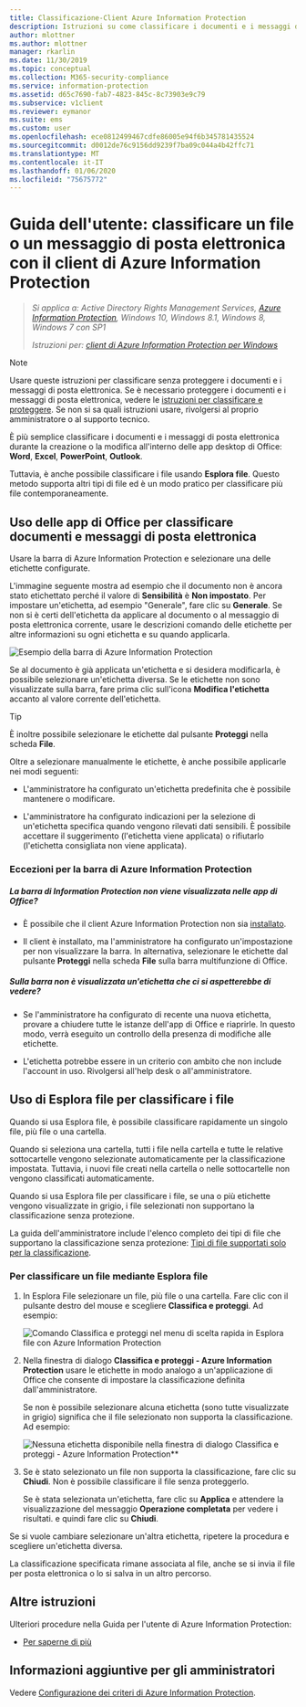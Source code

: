 ```yaml
---
title: Classificazione-Client Azure Information Protection
description: Istruzioni su come classificare i documenti e i messaggi di posta elettronica quando si usa il client di Azure Information Protection per Windows.
author: mlottner
ms.author: mlottner
manager: rkarlin
ms.date: 11/30/2019
ms.topic: conceptual
ms.collection: M365-security-compliance
ms.service: information-protection
ms.assetid: d65c7690-fab7-4823-845c-8c73903e9c79
ms.subservice: v1client
ms.reviewer: eymanor
ms.suite: ems
ms.custom: user
ms.openlocfilehash: ece0812499467cdfe86005e94f6b345781435524
ms.sourcegitcommit: d0012de76c9156dd9239f7ba09c044a4b42ffc71
ms.translationtype: MT
ms.contentlocale: it-IT
ms.lasthandoff: 01/06/2020
ms.locfileid: "75675772"
---
```

# <a name="user-guide-classify-a-file-or-email-with-the-azure-information-protection-client"></a>Guida dell'utente: classificare un file o un messaggio di posta elettronica con il client di Azure Information Protection

>*Si applica a: Active Directory Rights Management Services, [Azure Information Protection](https://azure.microsoft.com/pricing/details/information-protection), Windows 10, Windows 8.1, Windows 8, Windows 7 con SP1*
>
> *Istruzioni per: [client di Azure Information Protection per Windows](../faqs.md#whats-the-difference-between-the-azure-information-protection-client-and-the-azure-information-protection-unified-labeling-client)*

> [!NOTE]
> Usare queste istruzioni per classificare senza proteggere i documenti e i messaggi di posta elettronica. Se è necessario proteggere i documenti e i messaggi di posta elettronica, vedere le [istruzioni per classificare e proteggere](client-classify-protect.md). Se non si sa quali istruzioni usare, rivolgersi al proprio amministratore o al supporto tecnico.

È più semplice classificare i documenti e i messaggi di posta elettronica durante la creazione o la modifica all'interno delle app desktop di Office: **Word**, **Excel**, **PowerPoint**, **Outlook**. 

Tuttavia, è anche possibile classificare i file usando **Esplora file**. Questo metodo supporta altri tipi di file ed è un modo pratico per classificare più file contemporaneamente. 

## <a name="using-office-apps-to-classify-your-documents-and-emails"></a>Uso delle app di Office per classificare documenti e messaggi di posta elettronica

Usare la barra di Azure Information Protection e selezionare una delle etichette configurate. 

L'immagine seguente mostra ad esempio che il documento non è ancora stato etichettato perché il valore di **Sensibilità** è **Non impostato**. Per impostare un'etichetta, ad esempio "Generale", fare clic su **Generale**. Se non si è certi dell'etichetta da applicare al documento o al messaggio di posta elettronica corrente, usare le descrizioni comando delle etichette per altre informazioni su ogni etichetta e su quando applicarla. 

![Esempio della barra di Azure Information Protection](../media/info-protect-bar-not-set-callout.png)

Se al documento è già applicata un'etichetta e si desidera modificarla, è possibile selezionare un'etichetta diversa. Se le etichette non sono visualizzate sulla barra, fare prima clic sull'icona **Modifica l'etichetta** accanto al valore corrente dell'etichetta.

> [!TIP]
> È inoltre possibile selezionare le etichette dal pulsante **Proteggi** nella scheda **File**.

Oltre a selezionare manualmente le etichette, è anche possibile applicarle nei modi seguenti:

- L'amministratore ha configurato un'etichetta predefinita che è possibile mantenere o modificare.

- L'amministratore ha configurato indicazioni per la selezione di un'etichetta specifica quando vengono rilevati dati sensibili. È possibile accettare il suggerimento (l'etichetta viene applicata) o rifiutarlo (l'etichetta consigliata non viene applicata).

### <a name="exceptions-for-the-azure-information-protection-bar"></a>Eccezioni per la barra di Azure Information Protection 

##### <a name="dont-see-this-information-protection-bar-in-your-office-apps"></a>La barra di Information Protection non viene visualizzata nelle app di Office?

- È possibile che il client Azure Information Protection non sia [installato](install-client-app.md).

- Il client è installato, ma l'amministratore ha configurato un'impostazione per non visualizzare la barra. In alternativa, selezionare le etichette dal pulsante **Proteggi** nella scheda **File** sulla barra multifunzione di Office. 

##### <a name="is-the-label-that-you-expect-to-see-not-displayed-on-the-bar"></a>Sulla barra non è visualizzata un'etichetta che ci si aspetterebbe di vedere? 

- Se l'amministratore ha configurato di recente una nuova etichetta, provare a chiudere tutte le istanze dell'app di Office e riaprirle. In questo modo, verrà eseguito un controllo della presenza di modifiche alle etichette.

- L'etichetta potrebbe essere in un criterio con ambito che non include l'account in uso. Rivolgersi all'help desk o all'amministratore.


## <a name="using-file-explorer-to-classify-files"></a>Uso di Esplora file per classificare i file

Quando si usa Esplora file, è possibile classificare rapidamente un singolo file, più file o una cartella. 

Quando si seleziona una cartella, tutti i file nella cartella e tutte le relative sottocartelle vengono selezionate automaticamente per la classificazione impostata. Tuttavia, i nuovi file creati nella cartella o nelle sottocartelle non vengono classificati automaticamente.

Quando si usa Esplora file per classificare i file, se una o più etichette vengono visualizzate in grigio, i file selezionati non supportano la classificazione senza protezione.

La guida dell'amministratore include l'elenco completo dei tipi di file che supportano la classificazione senza protezione: [Tipi di file supportati solo per la classificazione](client-admin-guide-file-types.md#file-types-supported-for-classification-only).

### <a name="to-classify-a-file-by-using-file-explorer"></a>Per classificare un file mediante Esplora file

1. In Esplora File selezionare un file, più file o una cartella. Fare clic con il pulsante destro del mouse e scegliere **Classifica e proteggi**. Ad esempio:
    
    ![Comando Classifica e proteggi nel menu di scelta rapida in Esplora file con Azure Information Protection](../media/right-click-classify-protect-folder.png)

2. Nella finestra di dialogo **Classifica e proteggi - Azure Information Protection** usare le etichette in modo analogo a un'applicazione di Office che consente di impostare la classificazione definita dall'amministratore. 
    
    Se non è possibile selezionare alcuna etichetta (sono tutte visualizzate in grigio) significa che il file selezionato non supporta la classificazione. Ad esempio:
    
    ![Nessuna etichetta disponibile nella finestra di dialogo Classifica e proteggi - Azure Information Protection**](../media/info-protect-dialog-labels-dimmed.png)

3. Se è stato selezionato un file non supporta la classificazione, fare clic su **Chiudi**. Non è possibile classificare il file senza proteggerlo.
    
    Se è stata selezionata un'etichetta, fare clic su **Applica** e attendere la visualizzazione del messaggio **Operazione completata** per vedere i risultati. e quindi fare clic su **Chiudi**.

Se si vuole cambiare selezionare un'altra etichetta, ripetere la procedura e scegliere un'etichetta diversa.

La classificazione specificata rimane associata al file, anche se si invia il file per posta elettronica o lo si salva in un altro percorso. 
## <a name="other-instructions"></a>Altre istruzioni
Ulteriori procedure nella Guida per l'utente di Azure Information Protection:

- [Per saperne di più](client-user-guide.md#what-do-you-want-to-do)

## <a name="additional-information-for-administrators"></a>Informazioni aggiuntive per gli amministratori    
Vedere [Configurazione dei criteri di Azure Information Protection](../configure-policy.md).

